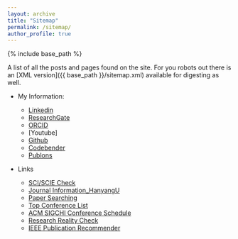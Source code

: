```yaml
---
layout: archive
title: "Sitemap"
permalink: /sitemap/
author_profile: true
---
```


{% include base_path %}

A list of all the posts and pages found on the site. For you robots out there is an [XML version]({{ base_path }}/sitemap.xml) available for digesting as well.

* My Information:     
  * [Linkedin](https://www.linkedin.com/in/sanghoon-jeon-0030a1101/)
  * [ResearchGate](https://www.researchgate.net/profile/Sanghoon_Jeon5)
  * [ORCID](https://orcid.org/0000-0001-5636-7555)
  * [Youtube]
  * [Github](https://sanghoonj.github.io/)
  * [Codebender](https://codebender.cc/user/sanghoon)
  * [Publons](https://publons.com/researcher/3681289/sanghoon-jeon/)

* Links
  * [SCI/SCIE Check](https://mjl.clarivate.com/home)
  * [Journal Information_HanyangU](http://s2journal.bwise.kr/jcr/jcrCategoryRankingPage.do)
  * [Paper Searching](https://starlibrary.org/oa/articles/)
  * [Top Conference List](https://drive.google.com/file/d/1DKjqtfNZ-BJQxr2af9JuqftR6avkOTmU/view)
  * [ACM SIGCHI Conference Schedule](https://sigchi.org/conferences/upcoming-conferences/)
  * [Research Reality Check](https://sites.google.com/site/jeonggilko/research-reality-check)
  * [IEEE Publication Recommender](https://publication-recommender.ieee.org/home)
